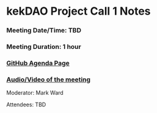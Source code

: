 # kekDAO Project Call 1 Notes

### Meeting Date/Time: TBD
### Meeting Duration: 1 hour
### [GitHub Agenda Page]()
### [Audio/Video of the meeting]()

Moderator: Mark Ward

Attendees: TBD